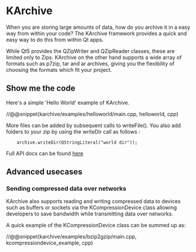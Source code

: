 # KArchive

When you are storing large amounts of data, how do you archive it in
a easy way from within your code? The KArchive framework provides a quick
and easy way to do this from within Qt apps.

While Qt5 provides the QZipWriter and QZipReader classes, these are limited
only to Zips. KArchive on the other hand supports a wide array of formats
such as p7zip, tar and ar archives, giving you the flexibility of
choosing the formats which fit your project.

## Show me the code

Here's a simple 'Hello World' example of KArchive.

//@@snippet(karchive/examples/helloworld/main.cpp, helloworld, cpp)

More files can be added by subsequent calls to writeFile(). You also add folders
to your zip by using the writeDir call as follows :

```
    archive.writeDir(QStringLiteral("world dir"));
```

Full API docs can be found [here](http://api.kde.org/frameworks-api/frameworks5-apidocs/karchive/html/index.html)

## Advanced usecases

### Sending compressed data over networks
KArchive also supports reading and writing compressed data to devices such as
buffers or sockets via the KCompressionDevice class allowing developers to save
bandwidth while transmitting data over networks.

A quick example of the KCompressionDevice class can be summed up as:

//@@snippet(karchive/examples/bzip2gzip/main.cpp, kcompressiondevice_example, cpp)
